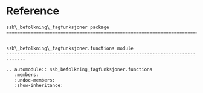 # Reference

<!--
The content of the {eval-rst} block below is generated by the command:
poetry run sphinx-apidoc -T -f -t ./docs/templates -o ./docs ./src
from the root directory.

You need to rerun the command when python files are added, deleted or renamed.
Copy the content from the generated
ssb_befolkning_fagfunksjoner.rst file to the {eval-rst} block below and
delete the .rst file afterwards.
-->

```{eval-rst}
ssb\_befolkning\_fagfunksjoner package
=============================================================================


ssb\_befolkning\_fagfunksjoner.functions module
-----------------------------------------------------------------------------

.. automodule:: ssb_befolkning_fagfunksjoner.functions
   :members:
   :undoc-members:
   :show-inheritance:
```
